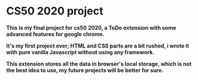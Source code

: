 # CS50 2020 project

**This is my final project for cs50 2020, a ToDo extension with some advanced features for google chrome.**

**It's my first project ever; HTML and CSS parts are a bit rushed, i wrote it with pure vanilla Javascript without using any framework.**

**This extension stores all the data in browser's local storage, which is not the best idea to use, my future projects will be better for sure.**

